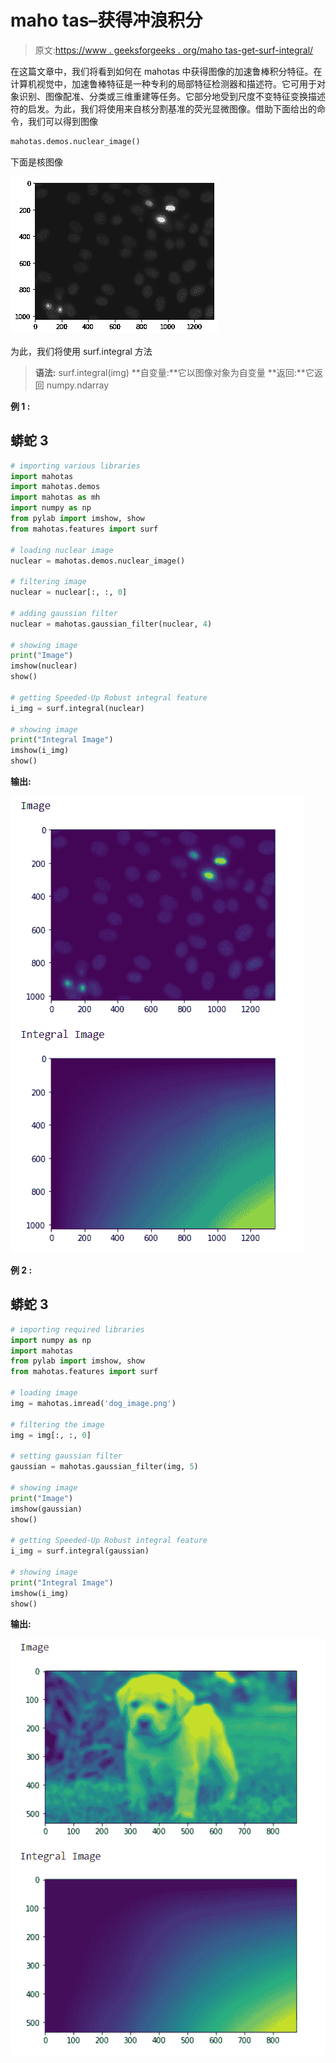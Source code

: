 # maho tas–获得冲浪积分

> 原文:[https://www . geeksforgeeks . org/maho tas-get-surf-integral/](https://www.geeksforgeeks.org/mahotas-getting-surf-integral/)

在这篇文章中，我们将看到如何在 mahotas 中获得图像的加速鲁棒积分特征。在计算机视觉中，加速鲁棒特征是一种专利的局部特征检测器和描述符。它可用于对象识别、图像配准、分类或三维重建等任务。它部分地受到尺度不变特征变换描述符的启发。为此，我们将使用来自核分割基准的荧光显微图像。借助下面给出的命令，我们可以得到图像

```py
mahotas.demos.nuclear_image()
```

下面是核图像

![](img/2d9f2099be91821b3aa41b61a692af29.png)

为此，我们将使用 surf.integral 方法

> **语法:** surf.integral(img)
> **自变量:**它以图像对象为自变量
> **返回:**它返回 numpy.ndarray

**例 1 :**

## 蟒蛇 3

```py
# importing various libraries
import mahotas
import mahotas.demos
import mahotas as mh
import numpy as np
from pylab import imshow, show
from mahotas.features import surf

# loading nuclear image
nuclear = mahotas.demos.nuclear_image()

# filtering image
nuclear = nuclear[:, :, 0]

# adding gaussian filter
nuclear = mahotas.gaussian_filter(nuclear, 4)

# showing image
print("Image")
imshow(nuclear)
show()

# getting Speeded-Up Robust integral feature
i_img = surf.integral(nuclear)

# showing image
print("Integral Image")
imshow(i_img)
show()
```

**输出:**

![](img/1ed8f7e0005f432969d47069406dc243.png)

**例 2 :**

## 蟒蛇 3

```py
# importing required libraries
import numpy as np
import mahotas
from pylab import imshow, show
from mahotas.features import surf

# loading image
img = mahotas.imread('dog_image.png')

# filtering the image
img = img[:, :, 0]

# setting gaussian filter
gaussian = mahotas.gaussian_filter(img, 5)

# showing image
print("Image")
imshow(gaussian)
show()

# getting Speeded-Up Robust integral feature
i_img = surf.integral(gaussian)

# showing image
print("Integral Image")
imshow(i_img)
show()
```

**输出:**

![](img/f23f4189e6ea576b8f492739d0a14311.png)